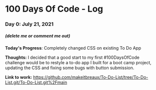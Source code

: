 # 100 Days Of Code - Log

### Day 0: July 21, 2021 
##### (delete me or comment me out)

**Today's Progress**: Completely changed CSS on existing To Do App

**Thoughts:** I decided that a good start to my first #100DaysOfCode challenge would be to restyle a to-do app I built for a boot camp project, updating the CSS and fixing some bugs with button submission.

**Link to work:**  https://github.com/makeitbreaux/To-Do-List/tree/To-Do-List.git/To-Do-List.git%2Fmain




